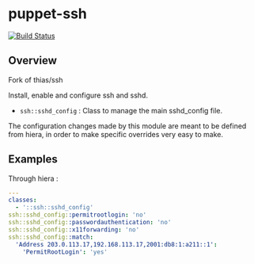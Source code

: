 # puppet-ssh

[![Build Status](https://travis-ci.org/thias/puppet-ssh.png?branch=master)](https://travis-ci.org/thias/puppet-ssh)

## Overview

Fork of thias/ssh

Install, enable and configure ssh and sshd.

* `ssh::sshd_config` : Class to manage the main sshd_config file.

The configuration changes made by this module are meant to be defined from
hiera, in order to make specific overrides very easy to make.

## Examples

Through hiera :

```yaml
---
classes:
  - '::ssh::sshd_config'
ssh::sshd_config::permitrootlogin: 'no'
ssh::sshd_config::passwordauthentication: 'no'
ssh::sshd_config::x11forwarding: 'no'
ssh::sshd_config::match:
  'Address 203.0.113.17,192.168.113.17,2001:db8:1:a211::1':
    'PermitRootLogin': 'yes'
```
